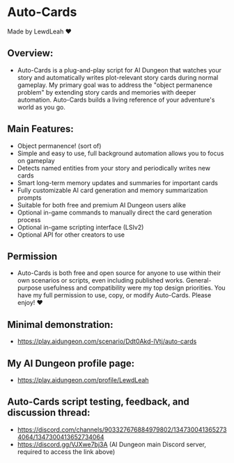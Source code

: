 # Auto-Cards
Made by LewdLeah ❤️
## Overview:
- Auto-Cards is a plug-and-play script for AI Dungeon that watches your story and automatically writes plot-relevant story cards during normal gameplay. My primary goal was to address the "object permanence problem" by extending story cards and memories with deeper automation. Auto-Cards builds a living reference of your adventure's world as you go.

## Main Features:
- Object permanence! (sort of)
- Simple and easy to use, full background automation allows you to focus on gameplay
- Detects named entities from your story and periodically writes new cards
- Smart long-term memory updates and summaries for important cards
- Fully customizable AI card generation and memory summarization prompts
- Suitable for both free and premium AI Dungeon users alike
- Optional in-game commands to manually direct the card generation process
- Optional in-game scripting interface (LSIv2)
- Optional API for other creators to use

## Permission
- Auto-Cards is both free and open source for anyone to use within their own scenarios or scripts, even including published works. General-purpose usefulness and compatibility were my top design priorities. You have my full permission to use, copy, or modify Auto-Cards. Please enjoy! ❤️

## Minimal demonstration:
- https://play.aidungeon.com/scenario/Ddt0Akd-lVtj/auto-cards

## My AI Dungeon profile page:
- https://play.aidungeon.com/profile/LewdLeah

## Auto-Cards script testing, feedback, and discussion thread:
- https://discord.com/channels/903327676884979802/1347300413652734064/1347300413652734064
- https://discord.gg/VJXwe7bj3A (AI Dungeon main Discord server, required to access the link above)

